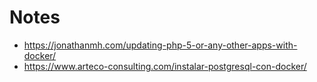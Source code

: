 # Notes

- https://jonathanmh.com/updating-php-5-or-any-other-apps-with-docker/
- https://www.arteco-consulting.com/instalar-postgresql-con-docker/
